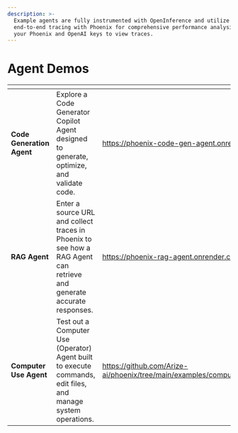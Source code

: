 ```yaml
---
description: >-
  Example agents are fully instrumented with OpenInference and utilize
  end-to-end tracing with Phoenix for comprehensive performance analysis. Enter
  your Phoenix and OpenAI keys to view traces.
---
```


# Agent Demos

<table data-view="cards"><thead><tr><th></th><th></th><th data-hidden data-card-target data-type="content-ref"></th><th data-hidden data-card-cover data-type="files"></th></tr></thead><tbody><tr><td><strong>Code Generation Agent</strong></td><td>Explore a Code Generator Copilot Agent designed to generate, optimize, and validate code.</td><td><a href="https://phoenix-code-gen-agent.onrender.com/">https://phoenix-code-gen-agent.onrender.com/</a></td><td><a href=".gitbook/assets/code_gen.png">code_gen.png</a></td></tr><tr><td><strong>RAG Agent</strong></td><td>Enter a source URL and collect traces in Phoenix to see how a RAG Agent can retrieve and generate accurate responses.</td><td><a href="https://phoenix-rag-agent.onrender.com/">https://phoenix-rag-agent.onrender.com/</a></td><td><a href=".gitbook/assets/rag_agent.avif">rag_agent.avif</a></td></tr><tr><td><strong>Computer Use Agent</strong></td><td>Test out a Computer Use (Operator) Agent built to execute commands, edit files, and manage system operations.</td><td><a href="https://github.com/Arize-ai/phoenix/tree/main/examples/computer_use_agent">https://github.com/Arize-ai/phoenix/tree/main/examples/computer_use_agent</a></td><td><a href=".gitbook/assets/comp_use.avif">comp_use.avif</a></td></tr></tbody></table>
